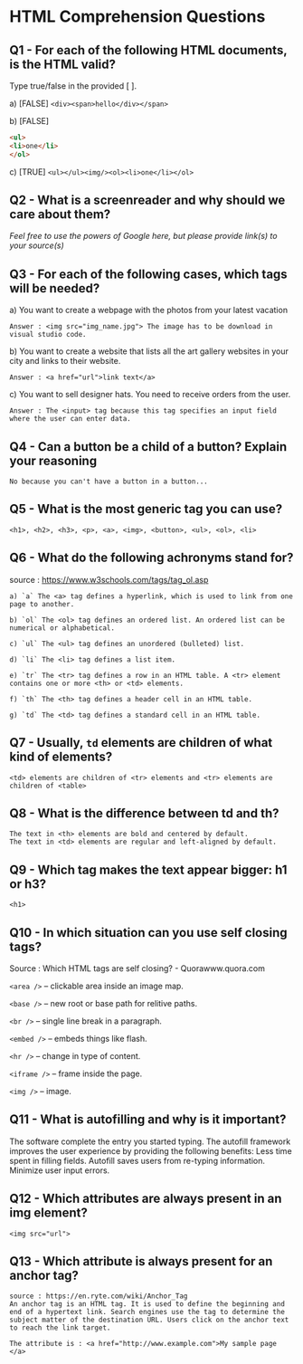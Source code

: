 # HTML Comprehension Questions

## Q1 - For each of the following HTML documents, is the HTML valid?

Type true/false in the provided [ ].

a) [FALSE] `<div><span>hello</div></span>`

b) [FALSE]

```html
<ul>
<li>one</li>
</ol>
```

c) [TRUE] `<ul></ul><img/><ol><li>one</li></ol>`

## Q2 - What is a screenreader and why should we care about them?

_Feel free to use the powers of Google here, but please provide link(s) to your source(s)_

## Q3 - For each of the following cases, which tags will be needed?

a) You want to create a webpage with the photos from your latest vacation

    Answer : <img src="img_name.jpg"> The image has to be download in visual studio code.

b) You want to create a website that lists all the art gallery websites in your city and links to their website.

    Answer : <a href="url">link text</a>

c) You want to sell designer hats. You need to receive orders from the user.

    Answer : The <input> tag because this tag specifies an input field where the user can enter data.

## Q4 - Can a button be a child of a button? Explain your reasoning

    No because you can't have a button in a button...

## Q5 - What is the most generic tag you can use?

    <h1>, <h2>, <h3>, <p>, <a>, <img>, <button>, <ul>, <ol>, <li>

## Q6 - What do the following achronyms stand for?

source : https://www.w3schools.com/tags/tag_ol.asp

    a) `a` The <a> tag defines a hyperlink, which is used to link from one page to another.

    b) `ol` The <ol> tag defines an ordered list. An ordered list can be numerical or alphabetical.

    c) `ul` The <ul> tag defines an unordered (bulleted) list.

    d) `li` The <li> tag defines a list item.

    e) `tr` The <tr> tag defines a row in an HTML table. A <tr> element contains one or more <th> or <td> elements.

    f) `th` The <th> tag defines a header cell in an HTML table.

    g) `td` The <td> tag defines a standard cell in an HTML table.

## Q7 - Usually, `td` elements are children of what kind of elements?

    <td> elements are children of <tr> elements and <tr> elements are children of <table>

## Q8 - What is the difference between td and th?

    The text in <th> elements are bold and centered by default.
    The text in <td> elements are regular and left-aligned by default.

## Q9 - Which tag makes the text appear bigger: h1 or h3?

    <h1>

## Q10 - In which situation can you use self closing tags?

Source : Which HTML tags are self closing? - Quorawww.quora.com

`<area />` – clickable area inside an image map.

`<base />` – new root or base path for relitive paths.

`<br />` – single line break in a paragraph.

`<embed />` – embeds things like flash.

`<hr />` – change in type of content.

`<iframe />` – frame inside the page.

`<img />` – image.

## Q11 - What is autofilling and why is it important?

The software complete the entry you started typing. The autofill framework improves the user experience by providing the following benefits: Less time spent in filling fields. Autofill saves users from re-typing information. Minimize user input errors.

## Q12 - Which attributes are always present in an img element?

    <img src="url">

## Q13 - Which attribute is always present for an anchor tag?

    source : https://en.ryte.com/wiki/Anchor_Tag
    An anchor tag is an HTML tag. It is used to define the beginning and end of a hypertext link. Search engines use the tag to determine the subject matter of the destination URL. Users click on the anchor text to reach the link target.

    The attribute is : <a href="http://www.example.com">My sample page </a>
